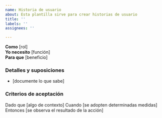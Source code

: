 ```yaml
---
name: Historia de usuario
about: Esta plantilla sirve para crear historias de usuario
title: ''
labels: ''
assignees: ''

---
```


**Como** [rol]  
 **Yo necesito** [función]  
 **Para que** [beneficio]  
   
 ### Detalles y suposiciones
 * [documente lo que sabe]
   
 ### Criterios de aceptación
   
 Dado que [algo de contexto]
 Cuando [se adopten determinadas medidas]
 Entonces [se observa el resultado de la acción]

